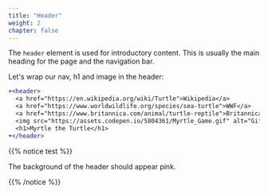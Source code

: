 ```yaml
---
title: "Header"
weight: 2
chapter: false
---
```


The `header` element is used for introductory content.
This is usually the main heading for the page and the navigation bar.

Let's wrap our nav, h1 and image in the header:

```diff
+<header>
  <a href="https://en.wikipedia.org/wiki/Turtle">Wikipedia</a>
  <a href="https://www.worldwildlife.org/species/sea-turtle">WWF</a>
  <a href="https://www.britannica.com/animal/turtle-reptile">Britannica</a>
  <img src="https://assets.codepen.io/5804361/Myrtle_Game.gif" alt="Gif of computer game with turtle moving around a grid."/>
  <h1>Myrtle the Turtle</h1>
+</header>
```

{{% notice test %}}

The background of the header should appear pink.

{{% /notice %}}


